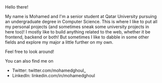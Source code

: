 Hello there!

My name is Mohamed and I'm a senior student at Qatar University pursuing an undergraduate degree in Computer Science. This is where I like to put all my personal projects (and sometimes sneak some university projects in here too)! I mostly like to build anything related to the web, whether it be frontend, backend or both! But sometimes I like to dabble in some other fields and explore my major a little further on my own.

Feel free to look around!

You can also find me on
- Twitter: twitter.com/mohamedghoul_
- LinkedIn: linkedin.com/in/mohamedghoul
